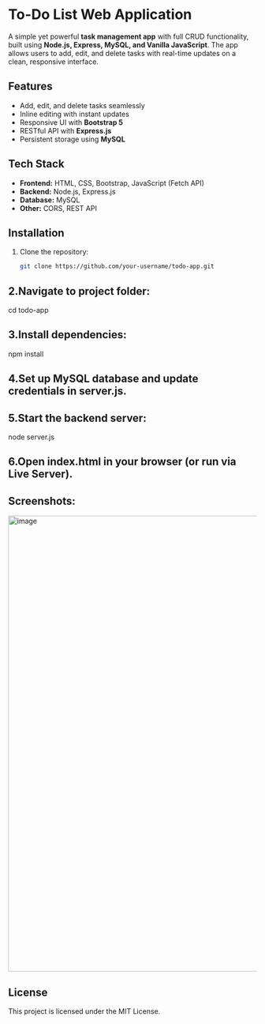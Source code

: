 # To-Do List Web Application

A simple yet powerful **task management app** with full CRUD functionality, built using **Node.js, Express, MySQL, and Vanilla JavaScript**. The app allows users to add, edit, and delete tasks with real-time updates on a clean, responsive interface.

## Features
- Add, edit, and delete tasks seamlessly  
- Inline editing with instant updates  
- Responsive UI with **Bootstrap 5**  
- RESTful API with **Express.js**  
- Persistent storage using **MySQL**  

 ## Tech Stack
- **Frontend:** HTML, CSS, Bootstrap, JavaScript (Fetch API)  
- **Backend:** Node.js, Express.js  
- **Database:** MySQL  
- **Other:** CORS, REST API  

##  Installation
1. Clone the repository:
   ```bash
   git clone https://github.com/your-username/todo-app.git
##  2.Navigate to project folder:
cd todo-app
## 3.Install dependencies:
npm install
## 4.Set up MySQL database and update credentials in server.js.

## 5.Start the backend server:
node server.js
## 6.Open index.html in your browser (or run via Live Server).
## Screenshots:
<img width="1902" height="923" alt="image" src="https://github.com/user-attachments/assets/dfe09d07-c3fc-4a6e-a52c-884ac7d75e6f" />

## License

This project is licensed under the MIT License.
